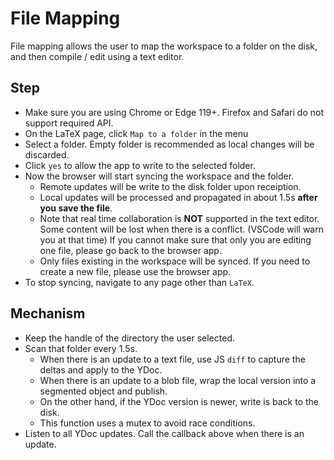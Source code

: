 # File Mapping

File mapping allows the user to map the workspace to a folder on the disk,
and then compile / edit using a text editor.

## Step

- Make sure you are using Chrome or Edge 119+. Firefox and Safari do not support required API.
- On the LaTeX page, click `Map to a folder` in the menu
- Select a folder. Empty folder is recommended as local changes will be discarded.
- Click `yes` to allow the app to write to the selected folder.
- Now the browser will start syncing the workspace and the folder.
  - Remote updates will be write to the disk folder upon receiption.
  - Local updates will be processed and propagated in about 1.5s **after you save the file**.
  - Note that real time collaboration is **NOT** supported in the text editor.
    Some content will be lost when there is a conflict. (VSCode will warn you at that time)
    If you cannot make sure that only you are editing one file, please go back to the browser app.
  - Only files existing in the workspace will be synced.
    If you need to create a new file, please use the browser app.
- To stop syncing, navigate to any page other than `LaTeX`.

## Mechanism

- Keep the handle of the directory the user selected.
- Scan that folder every 1.5s.
  - When there is an update to a text file, use JS `diff` to capture the deltas and apply to the YDoc.
  - When there is an update to a blob file, wrap the local version into a segmented object and publish.
  - On the other hand, if the YDoc version is newer, write is back to the disk.
  - This function uses a mutex to avoid race conditions.
- Listen to all YDoc updates. Call the callback above when there is an update.
